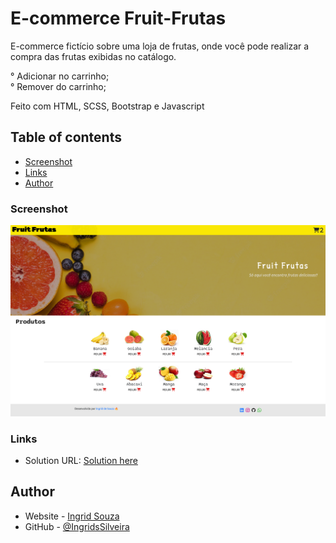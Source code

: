 # E-commerce Fruit-Frutas
 E-commerce fictício sobre uma loja de frutas, onde você pode realizar a compra das frutas exibidas no catálogo.

 ° Adicionar no carrinho; <br>
 ° Remover do carrinho;

Feito com HTML, SCSS, Bootstrap e Javascript

## Table of contents

- [Screenshot](#screenshot)
- [Links](#links)
- [Author](#author)

### Screenshot

![](assets/images/Screenshot%202022-12-08%20at%2012-15-53%20Fruit%20-%20Frutas.png)

### Links

- Solution URL: [Solution here](https://ingridssilveira.github.io/loja-virtual/)

## Author

- Website - [Ingrid Souza](https://ingridssilveira.github.io/IngridSouza)
- GitHub - [@IngridsSilveira](https://github.com/IngridsSilveira)
